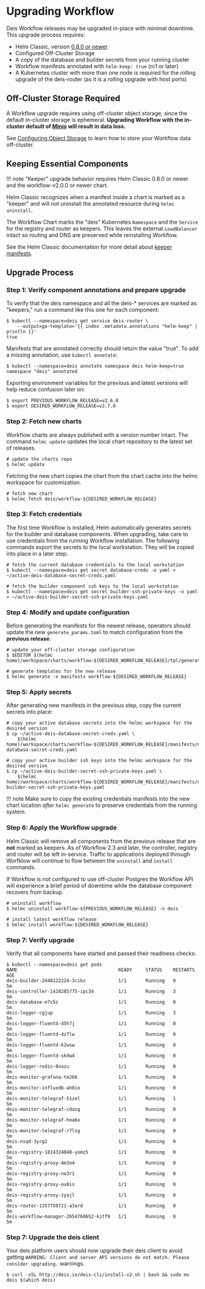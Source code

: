 # Upgrading Workflow

Deis Workflow releases may be upgraded in-place with minimal downtime. This upgrade process requires:

* Helm Classic, version [0.8.0 or newer](https://github.com/helm/helm-classic/releases/tag/0.8.0)
* Configured Off-Cluster Storage
* A copy of the database and builder secrets from your running cluster
* Workflow manifests annotated with `helm-keep: true` (rc1 or later)
* A Kubernetes cluster with more than one node is required for the rolling upgrade of the deis-router (as it is a rolling upgrade with host ports)

## Off-Cluster Storage Required

A Workflow upgrade requires using off-cluster object storage, since the default
in-cluster storage is ephemeral. **Upgrading Workflow with the in-cluster default
of [Minio][] will result in data loss.**

See [Configuring Object Storage][] to learn how to store your Workflow data off-cluster.

## Keeping Essential Components

!!! note
    "Keeper" upgrade behavior requires Helm Classic 0.8.0 or newer and the workflow-v2.0.0
    or newer chart.

Helm Classic recognizes when a manifest inside a chart is marked as a "keeper"
and will not uninstall the annotated resource during `helmc uninstall`.

The Workflow Chart marks the "deis" Kubernetes `Namespace` and the `Service`
for the registry and router as keepers. This leaves the external `LoadBalancer`
intact so routing and DNS are preserved while reinstalling Workflow.

See the Helm Classic documentation for more detail about [keeper manifests].

## Upgrade Process

### Step 1: Verify component annotations and prepare upgrade

To verify that the deis namespace and all the deis-* services are marked as "keepers," run a
command like this one for each component:

```shell
$ kubectl --namespace=deis get service deis-router \
	--output=go-template='{{ index .metadata.annotations "helm-keep" | println }}'
true
```

Manifests that are annotated correctly should return the value "true". To add a missing annotation, use `kubectl annotate`:

```shell
$ kubectl --namespace=deis annotate namespace deis helm-keep=true
namespace "deis" annotated
```

Exporting environment variables for the previous and latest versions will help reduce confusion later on:

```shell
$ export PREVIOUS_WORKFLOW_RELEASE=v2.6.0
$ export DESIRED_WORKFLOW_RELEASE=v2.7.0
```

### Step 2: Fetch new charts

Workflow charts are always published with a version number intact. The command `helmc update` updates the local chart
repository to the latest set of releases.

```shell
# update the charts repo
$ helmc update
```

Fetching the new chart copies the chart from the chart cache into the helmc workspace for customization.

```shell
# fetch new chart
$ helmc fetch deis/workflow-${DESIRED_WORKFLOW_RELEASE}
```

### Step 3: Fetch credentials

The first time Workflow is installed, Helm automatically generates secrets for the builder and database components.
When upgrading, take care to use credentials from the running Workflow installation. The following commands export the
secrets to the local workstation. They will be copied into place in a later step.

```shell
# fetch the current database credentials to the local workstation
$ kubectl --namespace=deis get secret database-creds -o yaml > ~/active-deis-database-secret-creds.yaml

# fetch the builder component ssh keys to the local workstation
$ kubectl --namespace=deis get secret builder-ssh-private-keys -o yaml > ~/active-deis-builder-secret-ssh-private-keys.yaml
```

### Step 4: Modify and update configuration

Before generating the manifests for the newest release, operators should update the new `generate_params.toml` to match
configuration from the **previous release**.

```shell
# update your off-cluster storage configuration
$ $EDITOR $(helmc home)/workspace/charts/workflow-${DESIRED_WORKFLOW_RELEASE}/tpl/generate_params.toml
```

```shell
# generate templates for the new release
$ helmc generate -x manifests workflow-${DESIRED_WORKFLOW_RELEASE}
```

### Step 5: Apply secrets

After generating new manifests in the previous step, copy the current secrets into place:

```shell
# copy your active database secrets into the helmc workspace for the desired version
$ cp ~/active-deis-database-secret-creds.yaml \
	$(helmc home)/workspace/charts/workflow-${DESIRED_WORKFLOW_RELEASE}/manifests/deis-database-secret-creds.yaml

# copy your active builder ssh keys into the helmc workspace for the desired version
$ cp ~/active-deis-builder-secret-ssh-private-keys.yaml \
	$(helmc home)/workspace/charts/workflow-${DESIRED_WORKFLOW_RELEASE}/manifests/deis-builder-secret-ssh-private-keys.yaml
```

!!! note
    Make sure to copy the existing credentials manifests into the new chart
    location *after* `helmc generate` to preserve credentials from the running system.

### Step 6: Apply the Workflow upgrade

Helm Classic will remove all components from the previous release that are **not** marked as keepers. As of Workflow
2.3 and later, the controller, registry and router will be left in-service. Traffic to applications deployed through
Worfklow will continue to flow between the `uninstall` and `install` commands.

If Workflow is not configured to use off-cluster Postgres the Workflow API will experience a brief period of downtime
while the database component recovers from backup.

```shell
# uninstall workflow
$ helmc uninstall workflow-${PREVIOUS_WORKFLOW_RELEASE} -n deis

# install latest workflow release
$ helmc install workflow-${DESIRED_WORKFLOW_RELEASE}
```

### Step 7: Verify upgrade

Verify that all components have started and passed their readiness checks:

```shell
$ kubectl --namespace=deis get pods
NAME                                     READY     STATUS    RESTARTS   AGE
deis-builder-2448122224-3cibz            1/1       Running   0          5m
deis-controller-1410285775-ipc34         1/1       Running   3          5m
deis-database-e7c5z                      1/1       Running   0          5m
deis-logger-cgjup                        1/1       Running   3          5m
deis-logger-fluentd-45h7j                1/1       Running   0          5m
deis-logger-fluentd-4z7lw                1/1       Running   0          5m
deis-logger-fluentd-k2wsw                1/1       Running   0          5m
deis-logger-fluentd-skdw4                1/1       Running   0          5m
deis-logger-redis-8nazu                  1/1       Running   0          5m
deis-monitor-grafana-tm266               1/1       Running   0          5m
deis-monitor-influxdb-ah8io              1/1       Running   0          5m
deis-monitor-telegraf-51zel              1/1       Running   1          5m
deis-monitor-telegraf-cdasg              1/1       Running   0          5m
deis-monitor-telegraf-hea6x              1/1       Running   0          5m
deis-monitor-telegraf-r7lsg              1/1       Running   0          5m
deis-nsqd-3yrg2                          1/1       Running   0          5m
deis-registry-1814324048-yomz5           1/1       Running   0          5m
deis-registry-proxy-4m3o4                1/1       Running   0          5m
deis-registry-proxy-no3r1                1/1       Running   0          5m
deis-registry-proxy-ou8is                1/1       Running   0          5m
deis-registry-proxy-zyajl                1/1       Running   0          5m
deis-router-1357759721-a3ard             1/1       Running   0          5m
deis-workflow-manager-2654760652-kitf9   1/1       Running   0          5m
```

[configuring object storage]: ../installing-workflow/configuring-object-storage.md
[keeper manifests]: http://helm-classic.readthedocs.io/en/latest/awesome/#keeper-manifests
[minio]: https://github.com/deis/minio

### Step 7: Upgrade the deis client

Your deis platform users should now upgrade their deis client to avoid getting `WARNING: Client and server API versions do not match. Please consider upgrading.` warnings.

```shell
$ curl -sSL http://deis.io/deis-cli/install-v2.sh | bash && sudo mv deis $(which deis)
```
